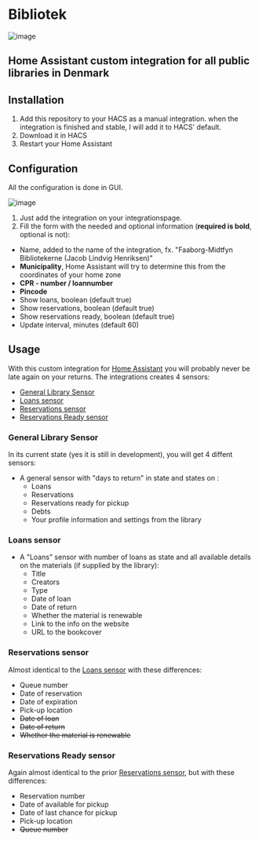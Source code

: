 

# Bibliotek
![image](https://user-images.githubusercontent.com/54498188/220741705-0e2aec42-e582-4161-ad13-d66e537c5272.png)
## Home Assistant custom integration for all public libraries in Denmark
## Installation
1. Add this repository to your HACS as a manual integration. when the integration is finished and stable, I will add it to HACS' default.
2. Download it in HACS
3. Restart your Home Assistant
## Configuration
All the configuration is done in GUI.

![image](https://user-images.githubusercontent.com/54498188/220758300-7c87b080-938d-467b-b19a-11c6e6d66f99.png)

1. Just add the integration on your integrationspage.
2. Fill the form with the needed and optional information (**required is bold**, optional is not):
- Name, added to the name of the integration, fx. "Faaborg-Midtfyn Bibliotekerne (Jacob Lindvig Henriksen)"
- **Municipality**, Home Assistant will try to determine this from the coordinates of your home zone
- **CPR - number / loannumber**
- **Pincode**
- Show loans, boolean (default true)
- Show reservations, boolean (default true)
- Show reservations ready, boolean (default true)
- Update interval, minutes (default 60)

## Usage
With this custom integration for [Home Assistant](https://www.home-assistant.io/) you will probably never be late again on your returns.
The integrations creates 4 sensors:

- [General Library Sensor](#general-library-sensor)
- [Loans sensor](#loans-sensor)
- [Reservations sensor](#reservations-sensor)
- [Reservations Ready sensor](#reservations-ready-sensor)

### General Library Sensor
In its current state (yes it is still in development), you will get 4 diffent sensors:
- A general sensor with "days to return" in state and states on :
  - Loans
  - Reservations
  - Reservations ready for pickup
  - Debts
  - Your profile information and settings from the library
### Loans sensor
- A "Loans" sensor with number of loans as state and all available details on the materials (if supplied by the library):
  - Title
  - Creators
  - Type
  - Date of loan
  - Date of return
  - Whether the material is renewable
  - Link to the info on the website
  - URL to the bookcover
### Reservations sensor
Almost identical to the [Loans sensor](#loans-sensor) with these differences:
- Queue number
- Date of reservation
- Date of expiration
- Pick-up location
- ~~Date of loan~~
- ~~Date of return~~
- ~~Whether the material is renewable~~
### Reservations Ready sensor
Again almost identical to the prior [Reservations sensor](#reservations-sensor), but with these differences:
- Reservation number
- Date of available for pickup
- Date of last chance for pickup
- Pick-up location
- ~~Queue number~~
